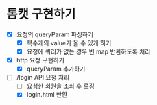 # 톰캣 구현하기

- [x] 요청의 queryParam 파싱하기
    - [x] 복수개의 value가 올 수 있게 하기
    - [x] 요청에 쿼리가 없는 경우 빈 map 반환하도록 처리
- [x] http 요청 구현하기
    - [x] queryParam 추가하기
- [ ] /login API 요청 처리
    - [ ] 요청한 회원을 조회 후 로깅
    - [x] login.html 반환
